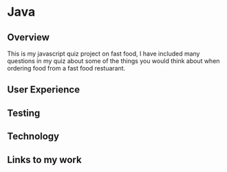 # Java
## Overview
This is my javascript quiz project on fast food, I have included many questions in my quiz about some of the things you would think about when ordering food from a fast food restuarant.
## User Experience
## Testing
## Technology
## Links to my work
